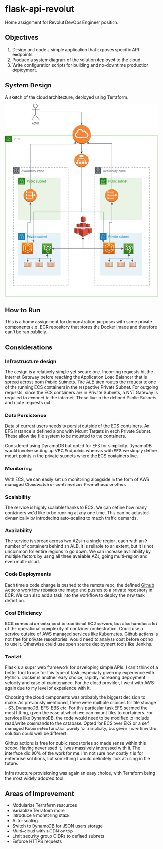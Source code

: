# flask-api-revolut
Home assignment for Revolut DevOps Engineer position.

## Objectives
1. Design and code a simple application that exposes specific API endpoints.
2. Produce a system diagram of the solution deployed to the cloud.
3. Write configuration scripts for building and no-downtime production deployment.

#### 
## System Design
A sketch of the cloud architecture, deployed using Terraform.
  
![#f03c15](system-design-revolut.png)

## How to Run

This is a home assignment for demonstration purposes with some private components e.g. ECR repository that stores the Docker image and therefore can't be ran publicly. 

## Considerations

### Infrastructure design
The design is a relatively simple yet secure one. Incoming requests hit the Internet Gateway before reaching the Application Load Balancer that is spread across both Public Subnets. The ALB then routes the request to one of the running ECS containers in the respective Private Subnet. For outgoing requests, since the ECS containers are in Private Subnets, a NAT Gateway is required to connect to the internet. These live in the defined Public Subnets and route requests out. 

### Data Persistence
Data of current users needs to persist outside of the ECS containers. An EFS instance is defined along with Mount Targets in each Private Subnet. These allow the file system to be mounted to the containers. 

Considered using DynamoDB but opted for EFS for simplicity. DynamoDB would involve setting up VPC Endpoints whereas with EFS we simply define mount points in the private subnets where the ECS containers live. 

### Monitoring
With ECS, we can easily set up monitoring alongside in the form of AWS managed Cloudwatch or containerized Prometheus or other.

### Scalability
The service is highly scalable thanks to ECS. We can define how many containers we'd like to be running at any one time. This can be adjusted dynamically by introducing auto-scaling to match traffic demands.

### Availability
The service is spread across two AZs in a single region, each with an X number of containers behind an ALB. It is reliable to an extent, but it is not uncommon for entire regions to go down. We can increase availability by multiple factors by using all three available AZs, going multi-region and even multi-cloud.

### Code Deployments
Each time a code change is pushed to the remote repo, the defined [Github Actions workflow](https://github.com/harry-reid94/flask-api-revolut/blob/main/.github/workflows/flask-image.yml) rebuilds the image and pushes to a private repository in ECR. We can also add a task into the workflow to deploy the new task definition.

### Cost Efficiency
ECS comes at an extra cost to traditional EC2 servers, but also handles a lot of the operational complexity of container orchestration. Could use a service outside of AWS managed services like Kubernetes. 
Github actions is not free for private repositories, would need to analyse cost before opting to use it. Otherwise could use open source deployment tools like Jenkins.

### Toolkit
Flask is a super web framework for developing simple APIs. I can't think of a better tool to use for this type of task, especially given my experience with Python. Docker is another easy choice, rapidly increasing deployment velocity and ease of maintenance. For the cloud provider, I went with AWS again due to my level of experience with it. 

Choosing the cloud components was probably the biggest decision to make. As previously mentioned, there were multiple choices for file storage - S3, DynamoDB, EFS, EBS etc. For this particular task EFS seemed the most fitting, given the ease at which we can mount files to containers. For services like DynamoDB, the code would need to be modified to include read/write commands to the database. Opted for ECS over EKS or a self managed Kubernetes function purely for simplicity, but given more time the solution could well be different.

Github actions is free for public repositories so made sense within this scope. Having never used it, I was massively impressed with it. The interface did 90% of the work for me. I'm not sure how costly it is for enterprise solutions, but something I would definitely look at using in the future.

Infrastructure provisioning was again an easy choice, with Terraform being the most widely adopted tool.

## Areas of Improvement
- Modularize Terraform resources
- Variablize Terraform more!
- Introduce a monitoring stack
- Auto-scaling
- Switch to DynamoDB for JSON users storage
- Multi-cloud with a CDN on top
- Limit security group CIDRs to defined subnets
- Enforce HTTPS requests
